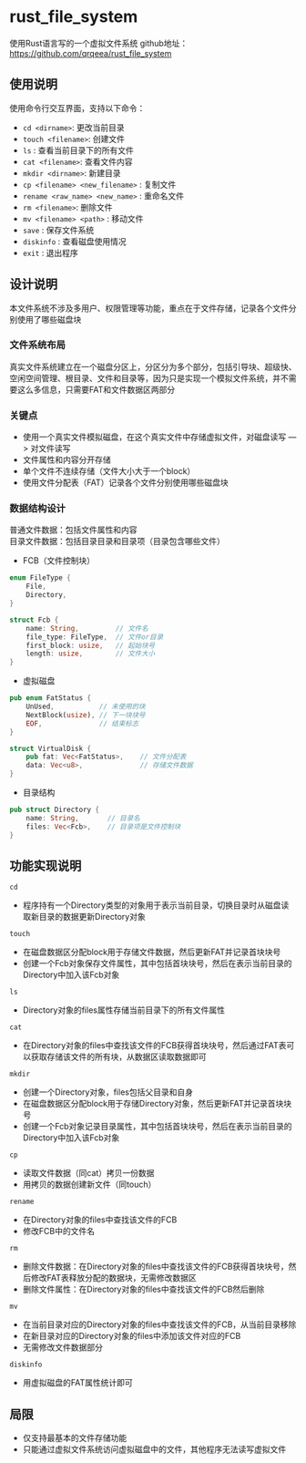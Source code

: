 # rust_file_system
使用Rust语言写的一个虚拟文件系统
github地址：https://github.com/qrqeea/rust_file_system

## 使用说明
使用命令行交互界面，支持以下命令：
* `cd <dirname>`: 更改当前目录
* `touch <filename>`: 创建文件
* `ls` : 查看当前目录下的所有文件
* `cat <filename>`: 查看文件内容
* `mkdir <dirname>`: 新建目录
* `cp <filename> <new_filename>` : 复制文件
* `rename <raw_name> <new_name>` : 重命名文件
* `rm <filename>`: 删除文件
* `mv <filename> <path>` : 移动文件
* `save` : 保存文件系统
* `diskinfo` : 查看磁盘使用情况
* `exit` : 退出程序

## 设计说明
本文件系统不涉及多用户、权限管理等功能，重点在于文件存储，记录各个文件分别使用了哪些磁盘块

### 文件系统布局
真实文件系统建立在一个磁盘分区上，分区分为多个部分，包括引导块、超级快、空闲空间管理、根目录、文件和目录等，因为只是实现一个模拟文件系统，并不需要这么多信息，只需要FAT和文件数据区两部分

### 关键点
* 使用一个真实文件模拟磁盘，在这个真实文件中存储虚拟文件，对磁盘读写 —> 对文件读写
* 文件属性和内容分开存储
* 单个文件不连续存储（文件大小大于一个block）
* 使用文件分配表（FAT）记录各个文件分别使用哪些磁盘块

### 数据结构设计
普通文件数据：包括文件属性和内容
<br>
目录文件数据：包括目录目录和目录项（目录包含哪些文件）
* FCB（文件控制块）
```rust
enum FileType {
    File,
    Directory,
}

struct Fcb {
    name: String,         // 文件名
    file_type: FileType,  // 文件or目录
    first_block: usize,   // 起始块号
    length: usize,        // 文件大小
}
```
* 虚拟磁盘
```rust
pub enum FatStatus {
    UnUsed,           // 未使用的块
    NextBlock(usize), // 下一块块号
    EOF,              // 结束标志
}

struct VirtualDisk {
    pub fat: Vec<FatStatus>,    // 文件分配表
    data: Vec<u8>,              // 存储文件数据
}
```
* 目录结构
```rust
pub struct Directory {
    name: String,       // 目录名
    files: Vec<Fcb>,    // 目录项是文件控制块
}
```
## 功能实现说明
`cd`
<br>
* 程序持有一个Directory类型的对象用于表示当前目录，切换目录时从磁盘读取新目录的数据更新Directory对象

`touch`
<br>
* 在磁盘数据区分配block用于存储文件数据，然后更新FAT并记录首块块号
* 创建一个Fcb对象保存文件属性，其中包括首块块号，然后在表示当前目录的Directory中加入该Fcb对象


`ls`
<br>
* Directory对象的files属性存储当前目录下的所有文件属性

`cat`
<br>
* 在Directory对象的files中查找该文件的FCB获得首块块号，然后通过FAT表可以获取存储该文件的所有块，从数据区读取数据即可

`mkdir`
<br>
* 创建一个Directory对象，files包括父目录和自身
* 在磁盘数据区分配block用于存储Directory对象，然后更新FAT并记录首块块号
* 创建一个Fcb对象记录目录属性，其中包括首块块号，然后在表示当前目录的Directory中加入该Fcb对象

`cp`
<br>
* 读取文件数据（同cat）拷贝一份数据
* 用拷贝的数据创建新文件（同touch）

`rename`
<br>
* 在Directory对象的files中查找该文件的FCB
* 修改FCB中的文件名

`rm`
<br>
* 删除文件数据：在Directory对象的files中查找该文件的FCB获得首块块号，然后修改FAT表释放分配的数据块，无需修改数据区
* 删除文件属性：在Directory对象的files中查找该文件的FCB然后删除

`mv`
<br>
* 在当前目录对应的Directory对象的files中查找该文件的FCB，从当前目录移除
* 在新目录对应的Directory对象的files中添加该文件对应的FCB
* 无需修改文件数据部分

`diskinfo`
<br>
* 用虚拟磁盘的FAT属性统计即可

## 局限
* 仅支持最基本的文件存储功能
* 只能通过虚拟文件系统访问虚拟磁盘中的文件，其他程序无法读写虚拟文件